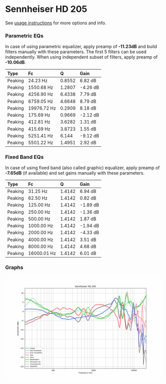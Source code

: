 # Sennheiser HD 205
See [usage instructions](https://github.com/jaakkopasanen/AutoEq#usage) for more options and info.

### Parametric EQs
In case of using parametric equalizer, apply preamp of **-11.23dB** and build filters manually
with these parameters. The first 5 filters can be used independently.
When using independent subset of filters, apply preamp of **-10.06dB**.

| Type    | Fc          |      Q | Gain     |
|:--------|:------------|:-------|:---------|
| Peaking | 24.23 Hz    | 0.8552 | 6.82 dB  |
| Peaking | 1550.68 Hz  | 1.2807 | -4.26 dB |
| Peaking | 4256.90 Hz  | 6.4338 | 7.79 dB  |
| Peaking | 6759.05 Hz  | 4.6648 | 8.79 dB  |
| Peaking | 19976.72 Hz | 0.2909 | 8.18 dB  |
| Peaking | 175.69 Hz   | 0.9669 | -2.12 dB |
| Peaking | 412.81 Hz   | 3.6282 | 1.31 dB  |
| Peaking | 415.69 Hz   | 3.8723 | 1.55 dB  |
| Peaking | 5251.41 Hz  | 6.144  | -9.12 dB |
| Peaking | 5501.22 Hz  | 1.4951 | 2.92 dB  |

### Fixed Band EQs
In case of using fixed band (also called graphic) equalizer, apply preamp of **-7.65dB**
(if available) and set gains manually with these parameters.

| Type    | Fc          |      Q | Gain     |
|:--------|:------------|:-------|:---------|
| Peaking | 31.25 Hz    | 1.4142 | 6.94 dB  |
| Peaking | 62.50 Hz    | 1.4142 | 0.82 dB  |
| Peaking | 125.00 Hz   | 1.4142 | -1.89 dB |
| Peaking | 250.00 Hz   | 1.4142 | -1.36 dB |
| Peaking | 500.00 Hz   | 1.4142 | 1.87 dB  |
| Peaking | 1000.00 Hz  | 1.4142 | -1.94 dB |
| Peaking | 2000.00 Hz  | 1.4142 | -4.33 dB |
| Peaking | 4000.00 Hz  | 1.4142 | 3.51 dB  |
| Peaking | 8000.00 Hz  | 1.4142 | 4.68 dB  |
| Peaking | 16000.01 Hz | 1.4142 | 6.01 dB  |

### Graphs
![](./Sennheiser%20HD%20205.png)
